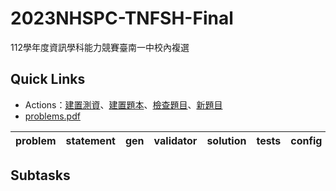 # 2023NHSPC-TNFSH-Final
112學年度資訊學科能力競賽臺南一中校內複選

## Quick Links
* Actions：[建置測資](../../actions/workflows/build-tests.yml)、[建置題本](../../actions/workflows/build-pdf.yml)、[檢查題目](../../actions/workflows/tps-verify.yml)、[新題目](../../actions/workflows/new-problem.yml)
* [problems.pdf](pA/attachments/problems.pdf)

| problem | statement | gen | validator | solution | tests | config |
| --- | --- | --- | --- | --- | --- | --- |
<!-- new problem -->

## Subtasks
<!-- subtasks start -->
<!-- subtasks end -->
